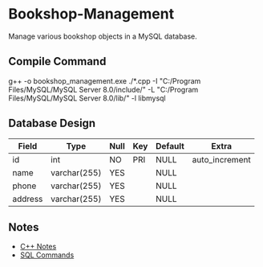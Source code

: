 # Bookshop-Management

Manage various bookshop objects in a MySQL database.

## Compile Command

g++ -o bookshop_management.exe ./*.cpp -I "C:/Program Files/MySQL/MySQL Server 8.0/include/" -L "C:/Program Files/MySQL/MySQL Server 8.0/lib/" -l libmysql

## Database Design

| Field | Type | Null | Key | Default | Extra |
| --- | --- | --- | --- | --- | --- |
| id | int | NO | PRI | NULL | auto_increment |
| name | varchar(255) | YES | | NULL | |
| phone | varchar(255) | YES | | NULL | |
| address | varchar(255) | YES | | NULL | |


## Notes

* [C++ Notes](./CPP.md)
* [SQL Commands](./SQL.md)